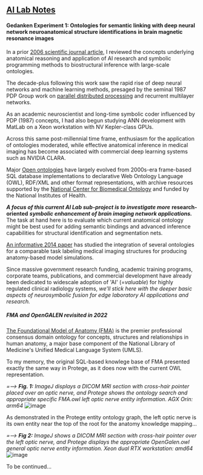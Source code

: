 ## <u>AI Lab Notes</u>

#### **Gedanken Experiment 1:** Ontologies for semantic linking with deep neural network neuroanatomical structure identifications in brain magnetic resonance images


In a prior [2006 scientific journal article](https://anatomypubs.onlinelibrary.wiley.com/doi/10.1002/ar.b.20095), I reviewed the concepts underlying anatomical reasoning and application of AI research and symbolic programming methods to biostructural inference with large-scale ontologies.

The decade-plus following this work saw the rapid rise of deep neural networks and machine learning methods, presaged by the seminal 1987 PDP Group work on [parallel distributed processing](https://mitpress.mit.edu/9780262680530/parallel-distributed-processing/) and recurrent multilayer networks.  

As an academic neuroscientist and long-time symbolic coder influenced by PDP (1987) concepts, I had also begun studying ANN development with MatLab on a Xeon workstation with NV Kepler-class GPUs.

Across this same post-millennial time frame, enthusiasm for the application of ontologies moderated, while effective anatomical inference in medical imaging has become associated with commercial deep learning systems such as NVIDIA CLARA.  

Major [Open ontologies](https://bioportal.bioontology.org) have largely evolved from 2000s-era frame-based SQL database implementations to declarative Web Ontology Language (OWL), RDF/XML and other format representations, with archive resources supported by the [National Center for Biomedical Ontology](https://ncbo.bioontology.org/ncbo-summary) and funded by the National Institutes of Health. 

***A focus of this current AI Lab sub-project is to investigate more*** **research-oriented** ***symbolic enhancement of brain imaging network applications.***  The task at hand here is to evaluate which current anatomical ontology might be best used for adding semantic bindings and advanced inference capabilities for structural identification and segmentation nets.

[An informative 2014 paper](https://reader.elsevier.com/reader/sd/pii/S1532046414001555) has studied the integration of several ontologies for a comparable task labeling medical imaging structures for producing anatomy-based model simulations.

Since massive government research funding, academic training programs, corporate teams, publications, and commercial development have already been dedicated to widescale adoption of 'AI' (=$valuable$) for highly regulated clinical radiology systems, *we'll stick here with the deeper basic aspects of neurosymbolic fusion for edge laboratory AI applications and research.*


##### ***FMA and OpenGALEN revisited in 2022***


[The Foundational Model of Anatomy (FMA)](https://reader.elsevier.com/reader/sd/pii/S0169023X03001253) is the premier professional consensus domain ontology for concepts, structures and relationships in human anatomy, a major base component of the National Library of Medicine's Unified Medical Language System (UMLS). 

To my memory, the original SQL-based knowlege base of FMA presented exactly the same way in Protege, as it does now with the current OWL representation.


 *=--> **Fig. 1:** ImageJ displays a DICOM MRI section with cross-hair pointer placed over an optic nerve, and Protege shows the ontology search and appropriate specific FMA.owl *left optic nerve* entity information.  AGX Orin: arm64*
![image](https://user-images.githubusercontent.com/71346897/190932716-14f41129-bffe-410e-a4ef-d9179c180775.png)


As demonstrated in the Protege entity ontology graph, the left optic nerve is its own entity near the top of the root for the anatomy knowledge mapping...





 *=--> **Fig 2:** ImageJ shows a DICOM MRI section with cross-hair pointer over the left optic nerve, and Protege displays the appropriate OpenGalen.owl general optic nerve entity information.  Xeon dual RTX workstation: amd64*
![image](https://user-images.githubusercontent.com/71346897/189554214-dd2d7983-48fc-4f83-97c8-c6b2ae4dc975.png)



To be continued...
